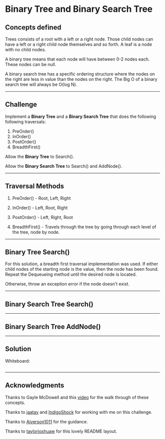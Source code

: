 # Binary Tree and Binary Search Tree

## Concepts defined
Trees consists of a root with a left or a right node.  Those child nodes
can have a left or a right child node themselves and so forth. A leaf
is a node with no child nodes.

A binary tree means that each node will have between 0-2 nodes each.
These nodes can be null.

A binary search tree has a specific ordering structure where the nodes
on the right are less in value than the nodes on the right.  The Big O
of a binary search tree will always be O(log N).

---

## Challenge
Implement a **Binary Tree** and a **Binary Search Tree** that does the
following following traversals:
1. PreOrder()
2. InOrder()
3. PostOrder()
4. BreadthFirst()

Allow the **Binary Tree** to Search().

Allow the **Binary Search Tree** to Search() and AddNode().

---

## Traversal Methods
1. PreOrder() - Root, Left, Right
   
2. InOrder() - Left, Root, Right

3. PostOrder() - Left, Right, Root

4. BreadthFirst() - Travels through the tree by going through
each level of the tree, node by node.

---

## Binary Tree Search()
For this solution, a breadth first traversal implementation was used.
If either child nodes of the starting node is the value, then the node
has been found.  Repeat the Dequeueing method until the desired node
is located.

Otherwise, throw an exception error if the node doesn't exist.

---

## Binary Search Tree Search()


---

## Binary Search Tree AddNode()


---

## Solution

Whiteboard:

![]()

---

## Acknowledgments
Thanks to Gayle McDowell and this [video](https://www.youtube.com/watch?v=oSWTXtMglKE) for the walk through of these concepts.

Thanks to [jaatay](https://github.com/jaatay) and [IndigoShock](https://github.com/IndigoShock) for working with me on this challenge.

Thanks to [Aiverson1011](https://github.com/Aiverson1011) for the guidance.

Thanks to [taylorjoshuaw](https://github.com/taylorjoshuaw) 
for this lovely README layout.